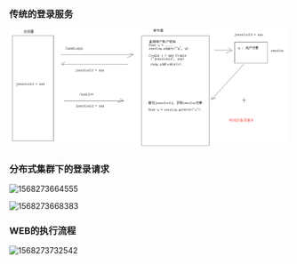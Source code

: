 ### 传统的登录服务

![1568273621835](./imgs/1568273621835.png)





### 分布式集群下的登录请求

![1568273664555](C:\Users\Zhangxinuser\Desktop\新的学习总结\imgs\1568273664555.png)

![1568273668383](C:\Users\Zhangxinuser\Desktop\新的学习总结\imgs\1568273668383.png)



### WEB的执行流程

![1568273732542](C:\Users\Zhangxinuser\Desktop\新的学习总结\imgs\1568273732542.png)
